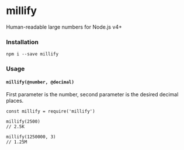 # millify
Human-readable large numbers for Node.js v4+

### Installation
```
npm i --save millify
```

### Usage
#### `millify(@number, @decimal)`

First parameter is the number, second parameter is the desired decimal places.

```
const millify = require('millify')

millify(2500)
// 2.5K

millify(1250000, 3)
// 1.25M
```

